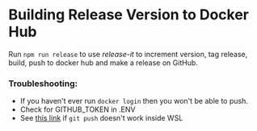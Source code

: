 # Building Release Version to Docker Hub

Run `npm run release` to use _release-it_ to increment version, tag release, build, push to docker hub and make a release on GitHub.

### Troubleshooting:

- If you haven't ever run `docker login` then you won't be able to push.
- Check for GITHUB_TOKEN in .ENV
- See [this link](https://dev.to/equiman/sharing-git-credentials-between-windows-and-wsl-5a2a) if `git push` doesn't work inside WSL

